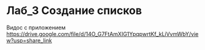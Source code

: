 # Лаб_3 Создание списков

Видос с приложением https://drive.google.com/file/d/14O_G7FtAmXIG1YpqpwrtKf_kLiVvmWbY/view?usp=share_link
